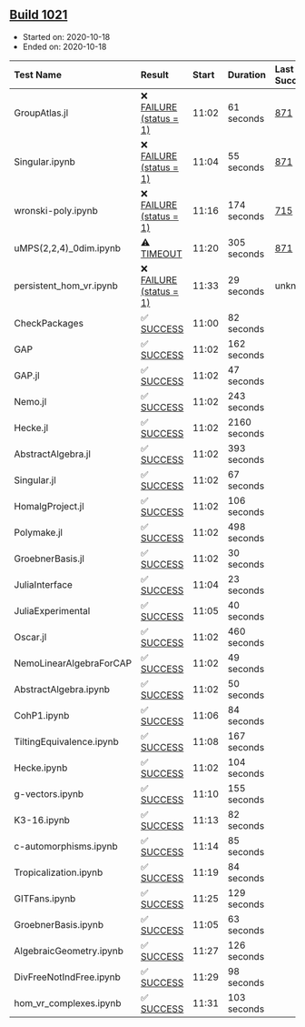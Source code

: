 ## [Build 1021](https://oscarci.mathematik.uni-kl.de/job/oscar-stable/1021/)

* Started on: 2020-10-18
* Ended on: 2020-10-18

| Test Name    | Result | Start | Duration | Last Success | First Failure |
|:-------------|:-------|:------|:---------|:-------------|:--------------|
| GroupAtlas.jl | ❌ [FAILURE (status = 1)](https://oscarci.mathematik.uni-kl.de/job/oscar-stable/1021/artifact/logs/build-1021/GroupAtlas.jl.log) | 11:02 | 61 seconds | [871](https://oscarci.mathematik.uni-kl.de/job/oscar-stable/871/) | [872](https://oscarci.mathematik.uni-kl.de/job/oscar-stable/872/) |
| Singular.ipynb | ❌ [FAILURE (status = 1)](https://oscarci.mathematik.uni-kl.de/job/oscar-stable/1021/artifact/logs/build-1021/Singular.ipynb.log) | 11:04 | 55 seconds | [871](https://oscarci.mathematik.uni-kl.de/job/oscar-stable/871/) | [872](https://oscarci.mathematik.uni-kl.de/job/oscar-stable/872/) |
| wronski-poly.ipynb | ❌ [FAILURE (status = 1)](https://oscarci.mathematik.uni-kl.de/job/oscar-stable/1021/artifact/logs/build-1021/wronski-poly.ipynb.log) | 11:16 | 174 seconds | [715](https://oscarci.mathematik.uni-kl.de/job/oscar-stable/715/) | [716](https://oscarci.mathematik.uni-kl.de/job/oscar-stable/716/) |
| uMPS(2,2,4)_0dim.ipynb | ⚠ [TIMEOUT](https://oscarci.mathematik.uni-kl.de/job/oscar-stable/1021/artifact/logs/build-1021/uMPS-2-2-4-_0dim.ipynb.log) | 11:20 | 305 seconds | [871](https://oscarci.mathematik.uni-kl.de/job/oscar-stable/871/) | [872](https://oscarci.mathematik.uni-kl.de/job/oscar-stable/872/) |
| persistent_hom_vr.ipynb | ❌ [FAILURE (status = 1)](https://oscarci.mathematik.uni-kl.de/job/oscar-stable/1021/artifact/logs/build-1021/persistent_hom_vr.ipynb.log) | 11:33 | 29 seconds | unknown | unknown |
| CheckPackages | ✅ [SUCCESS](https://oscarci.mathematik.uni-kl.de/job/oscar-stable/1021/artifact/logs/build-1021/CheckPackages.log) | 11:00 | 82 seconds |  |  |
| GAP | ✅ [SUCCESS](https://oscarci.mathematik.uni-kl.de/job/oscar-stable/1021/artifact/logs/build-1021/GAP.log) | 11:02 | 162 seconds |  |  |
| GAP.jl | ✅ [SUCCESS](https://oscarci.mathematik.uni-kl.de/job/oscar-stable/1021/artifact/logs/build-1021/GAP.jl.log) | 11:02 | 47 seconds |  |  |
| Nemo.jl | ✅ [SUCCESS](https://oscarci.mathematik.uni-kl.de/job/oscar-stable/1021/artifact/logs/build-1021/Nemo.jl.log) | 11:02 | 243 seconds |  |  |
| Hecke.jl | ✅ [SUCCESS](https://oscarci.mathematik.uni-kl.de/job/oscar-stable/1021/artifact/logs/build-1021/Hecke.jl.log) | 11:02 | 2160 seconds |  |  |
| AbstractAlgebra.jl | ✅ [SUCCESS](https://oscarci.mathematik.uni-kl.de/job/oscar-stable/1021/artifact/logs/build-1021/AbstractAlgebra.jl.log) | 11:02 | 393 seconds |  |  |
| Singular.jl | ✅ [SUCCESS](https://oscarci.mathematik.uni-kl.de/job/oscar-stable/1021/artifact/logs/build-1021/Singular.jl.log) | 11:02 | 67 seconds |  |  |
| HomalgProject.jl | ✅ [SUCCESS](https://oscarci.mathematik.uni-kl.de/job/oscar-stable/1021/artifact/logs/build-1021/HomalgProject.jl.log) | 11:02 | 106 seconds |  |  |
| Polymake.jl | ✅ [SUCCESS](https://oscarci.mathematik.uni-kl.de/job/oscar-stable/1021/artifact/logs/build-1021/Polymake.jl.log) | 11:02 | 498 seconds |  |  |
| GroebnerBasis.jl | ✅ [SUCCESS](https://oscarci.mathematik.uni-kl.de/job/oscar-stable/1021/artifact/logs/build-1021/GroebnerBasis.jl.log) | 11:02 | 30 seconds |  |  |
| JuliaInterface | ✅ [SUCCESS](https://oscarci.mathematik.uni-kl.de/job/oscar-stable/1021/artifact/logs/build-1021/JuliaInterface.log) | 11:04 | 23 seconds |  |  |
| JuliaExperimental | ✅ [SUCCESS](https://oscarci.mathematik.uni-kl.de/job/oscar-stable/1021/artifact/logs/build-1021/JuliaExperimental.log) | 11:05 | 40 seconds |  |  |
| Oscar.jl | ✅ [SUCCESS](https://oscarci.mathematik.uni-kl.de/job/oscar-stable/1021/artifact/logs/build-1021/Oscar.jl.log) | 11:02 | 460 seconds |  |  |
| NemoLinearAlgebraForCAP | ✅ [SUCCESS](https://oscarci.mathematik.uni-kl.de/job/oscar-stable/1021/artifact/logs/build-1021/NemoLinearAlgebraForCAP.log) | 11:02 | 49 seconds |  |  |
| AbstractAlgebra.ipynb | ✅ [SUCCESS](https://oscarci.mathematik.uni-kl.de/job/oscar-stable/1021/artifact/logs/build-1021/AbstractAlgebra.ipynb.log) | 11:02 | 50 seconds |  |  |
| CohP1.ipynb | ✅ [SUCCESS](https://oscarci.mathematik.uni-kl.de/job/oscar-stable/1021/artifact/logs/build-1021/CohP1.ipynb.log) | 11:06 | 84 seconds |  |  |
| TiltingEquivalence.ipynb | ✅ [SUCCESS](https://oscarci.mathematik.uni-kl.de/job/oscar-stable/1021/artifact/logs/build-1021/TiltingEquivalence.ipynb.log) | 11:08 | 167 seconds |  |  |
| Hecke.ipynb | ✅ [SUCCESS](https://oscarci.mathematik.uni-kl.de/job/oscar-stable/1021/artifact/logs/build-1021/Hecke.ipynb.log) | 11:02 | 104 seconds |  |  |
| g-vectors.ipynb | ✅ [SUCCESS](https://oscarci.mathematik.uni-kl.de/job/oscar-stable/1021/artifact/logs/build-1021/g-vectors.ipynb.log) | 11:10 | 155 seconds |  |  |
| K3-16.ipynb | ✅ [SUCCESS](https://oscarci.mathematik.uni-kl.de/job/oscar-stable/1021/artifact/logs/build-1021/K3-16.ipynb.log) | 11:13 | 82 seconds |  |  |
| c-automorphisms.ipynb | ✅ [SUCCESS](https://oscarci.mathematik.uni-kl.de/job/oscar-stable/1021/artifact/logs/build-1021/c-automorphisms.ipynb.log) | 11:14 | 85 seconds |  |  |
| Tropicalization.ipynb | ✅ [SUCCESS](https://oscarci.mathematik.uni-kl.de/job/oscar-stable/1021/artifact/logs/build-1021/Tropicalization.ipynb.log) | 11:19 | 84 seconds |  |  |
| GITFans.ipynb | ✅ [SUCCESS](https://oscarci.mathematik.uni-kl.de/job/oscar-stable/1021/artifact/logs/build-1021/GITFans.ipynb.log) | 11:25 | 129 seconds |  |  |
| GroebnerBasis.ipynb | ✅ [SUCCESS](https://oscarci.mathematik.uni-kl.de/job/oscar-stable/1021/artifact/logs/build-1021/GroebnerBasis.ipynb.log) | 11:05 | 63 seconds |  |  |
| AlgebraicGeometry.ipynb | ✅ [SUCCESS](https://oscarci.mathematik.uni-kl.de/job/oscar-stable/1021/artifact/logs/build-1021/AlgebraicGeometry.ipynb.log) | 11:27 | 126 seconds |  |  |
| DivFreeNotIndFree.ipynb | ✅ [SUCCESS](https://oscarci.mathematik.uni-kl.de/job/oscar-stable/1021/artifact/logs/build-1021/DivFreeNotIndFree.ipynb.log) | 11:29 | 98 seconds |  |  |
| hom_vr_complexes.ipynb | ✅ [SUCCESS](https://oscarci.mathematik.uni-kl.de/job/oscar-stable/1021/artifact/logs/build-1021/hom_vr_complexes.ipynb.log) | 11:31 | 103 seconds |  |  |
